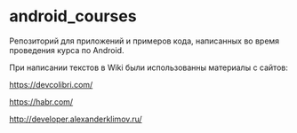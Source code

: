 # android_courses

Репозиторий для приложений и примеров кода, написанных во время проведения курса по Android.

При написании текстов в Wiki были использованны материалы с сайтов: 

https://devcolibri.com/

https://habr.com/

http://developer.alexanderklimov.ru/
